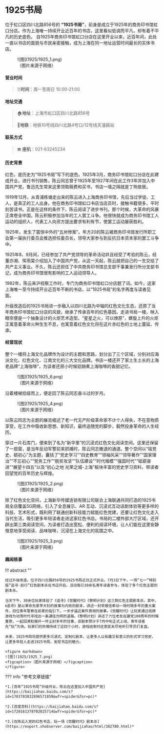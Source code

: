 # 1925书局

位于虹口区四川北路856号的 **“1925书局”**，前身是成立于1925年的商务印书馆虹口分店。作为上海唯一持续开业近百年的书店，这里看似低调而平凡，却有着不平凡的历史底色。
自1925年商务印书馆虹口分店在这里开业以来，近百年间，此处一直以书店的面貌与市民亲密接触，成为上海在同一地址运营时间最长的实体书店。

<figure markdown>
  ![图](1925/1925_1.png)
  <figcaption>（图片来源于网络）</figcaption>
</figure>

#### 营业时间

>:alarm_clock:**时间**：周一至周日 10:00-21:00

#### 地址交通

>:house:**地址**：上海市虹口区四川北路856号
>
>:tram:**地铁**：地铁10号线四川北路4号口/12号线天潼路站

#### 联系方式

>:telephone: **座机**：021-63245234

#### 历史背景

红色，是历史为“1925书局”写下的底色。1925年3月，商务印书馆虹口分店在此建成开业，进行书刊销售，陈云同志曾于1925年至1927年间在此工作3年并加入中国共产党，鲁迅先生常来这里领取稿费和买书，书店一墙之隔就是丁玲故居。

1919年12月，从青浦练塘走出来的陈云进入上海商务印书馆，先后当过学徒、工人，是真正的工人出身。他在商务印书馆虹口书店当店员时，接触书籍很多，平时刻苦读书。正是在这样的条件下，陈云阅读了进步书刊。那个时候，大革命的风暴正席卷全中国，陈云积极参加当年的工人罢工斗争。他很快就成为商务印书馆工人运动的组织人，代表工人向资方提出要求有利有节，使罢工运动屡获胜利。

1925年，发生了震惊中外的“五卅惨案”。年方20的陈云被商务印书馆发行所职工会第一届执行委员会推选担任委员长，领导大家参与到反抗日本资本家的罢工斗争中。

1925年8、9月间，已经参加了共产党领导的革命活动并且经受了考验的陈云，经董亦湘、恽雨棠介绍加入了中国共产党，从这一天起，陈云就把自己的一生交给了共产主义事业。不久，陈云还担任了中共商务印书馆总支部干事兼发行所分支部书记，成为商务印书馆很有影响的工人运动领导人。


1982年，陈云来沪视察工作时，专门为商务印书馆虹口分店题了词。如今，这家上海唯一至今持续开业近百年不断的书店，以“1925书局”的名字再度与读者见面。

升级改造后的1925书局进一步融入以四川北路为中轴的红色文化生态，还原了当年商务印书馆虹口分店的风貌，继承了传承百年的红色基因。走进书局一楼，映入眼帘便是一个抽象设计的火炬艺术造型。“星星之火，可以燎原”，螺旋上升的火炬正寓意着革命火种生生不息，也寓意着红色文化将在这片赤红色的土地上蔓延、传承。

#### 经营现状

整个一楼将上海文化品牌作为设计的主题和思路，划分出了三个区域，分别对应海派文化、红色文化、江南文化的三大文化品牌。书店一楼还开了家土生土长的上海老品牌“上海咖啡”，为读者还原小时候铝锅煮上海咖啡的香甜记忆。

<figure markdown>
  ![图](1925/1925_6.png)
  <figcaption>（图片来源于网络）</figcaption>
</figure>

沿着楼梯拾级而上，便走回了陈云同志奋斗过的岁月。

<figure markdown>
  ![图](1925/1925_4.png)
  <figcaption>（图片来源于网络）</figcaption>
</figure>

以陈云同志为主题的展览细述了老一代无产阶级革命家不计个人得失，不在意物质享受，在工作中吸收新思想、新知识，最终追随党的脚步，毅然投身革命的人生经历。

穿过一片石库门，便来到了名为“新华里”的沉浸式红色文化阅读空间。这里还保留了一扇窗，是当年反动军警前来抓捕时，陈云同志撤退的通道。整个空间以“铭党史、砺初心”为主题，囊括了“党史学习”“四史教育”“领袖风采”“领导著作”“国家理治”“不忘初心”“党务工作”“脱贫攻坚”“队伍建设”“时代楷模”“强国时代”“砥砺奋进”“展望十四五”以及“初心之地 光荣之城-上海”板块丰富的党史学习资料，带读者回望党的百年历史与辉煌。

<figure markdown>
  ![图](1925/1925_2.png)
  <figcaption>（图片来源于网络）</figcaption>
</figure>

除了红色文化空间，上海新华传媒连锁有限公司联合上海联通共同打造的1925书局全店覆盖5G网络，引入了全息展示、AR 互动、沉浸式互动话剧体验等更多样的科技、艺术形式，既利用了联通创新科技能力赋能红色党建，还要让红色文化走入当代生活，吸引更多年轻读者走进这家红色书店。书局的二楼外部大厅区域，还开辟出第三类阅读空间，为读者打造出宽松、便利的阅读环境，让人们能在这里安静惬意地享受阅读、品味咖啡，沉浸在上海文化的氛围之中。

<figure markdown>
  ![图](1925/1925_3.png)
  <figcaption>（图片来源于网络）</figcaption>
</figure>

#### 趣闻轶事

!!! abstract ""

    经过升级改造，位于四川北路856号的1925书局近日正式开业。7月3日下午，一场“七一”特别版“追寻·前行”红色剧本杀在书店开启，活动吸引30余名青年读者参与，体验了多个红色主题的剧本杀。

    当天下午，30余位玩家体验了《追寻》《觉醒时代》《黎明计划》这三款红色主题剧本杀。其中，《追寻》是以革命先辈李大钊的故事为内核的剧本，讲述一封举报信牵动一场时隔多年的重大案件，四位青年警察在前辈的指引下，一步步逼近案件真相的故事。《觉醒时代》让玩家通过纸牌游戏为动荡时代寻找出一条通往光明的道路。《黎明计划》讲述了六位老友在建党100周年的时候重聚，一起回溯和揭开一件尘封多年的往事，该剧本预计于7月中旬正式上线，青年读者先“玩”为快。玩家们的热情持续了近四个小时，游戏结束时还意犹未尽地听引导员们复盘。

    未来，1925书局将提供更多沉浸式、定制化剧本，让更多人以有趣又有意义的形式学习党史，让更多年轻人走进1925书局，发现书店的魅力。

    <figure markdown>
    ![图](1925/1925_7.png)
    <figcaption>（图片来源于网络）</figcaption>
    </figure>

??? info "参考文章链接"

    *1.[百年“1925书局”升级开业，陈云在这里加入中国共产党](https://baijiahao.baidu.com/s?id=1703703832896571859&wfr=spider&for=pc)*
    
    *2.[百度百科](https://baijiahao.baidu.com/s?id=1720161378702025714&wfr=spider&for=pc)*
    
    *3.[在陈云入党的红色书店，玩一场《觉醒时代》剧本杀](https://export.shobserver.com/baijiahao/html/382780.html)*